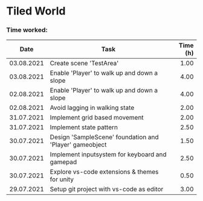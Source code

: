 # Tiled World

### Time worked:

| Date       | Task                                                    | Time (h) |
| ---------- | ------------------------------------------------------- | -------: |
| 03.08.2021 | Create scene 'TestArea'                                 |     1.00 |
| 03.08.2021 | Enable 'Player' to walk up and down a slope             |     4.00 |
| 02.08.2021 | Enable 'Player' to walk up and down a slope             |     4.00 |
| 02.08.2021 | Avoid lagging in walking state                          |     2.00 |
| 31.07.2021 | Implement grid based movement                           |     2.00 |
| 31.07.2021 | Implement state pattern                                 |     2.50 |
| 30.07.2021 | Design 'SampleScene' foundation and 'Player' gameobject |     1.50 |
| 30.07.2021 | Implement inputsystem for keyboard and gamepad          |     2.50 |
| 30.07.2021 | Explore vs-code extensions & themes for unity           |     0.50 |
| 29.07.2021 | Setup git project with vs-code as editor                |     3.00 |
